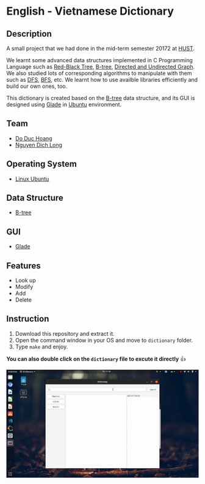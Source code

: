 # English - Vietnamese Dictionary

## Description

A small project that we had done in the mid-term semester 20172 at [HUST](https://www.hust.edu.vn/).

We learnt some advanced data structures implemented in C Programming Language such as [Red-Black Tree](http://www.cs.utk.edu/~plank/plank/classes/cs360/360/notes/JRB/),
[B-tree](http://www.hydrus.org.uk/doc/bt/html/ch05.htm),
[Directed and Undirected Graph](https://www.geeksforgeeks.org/graph-data-structure-and-algorithms/).
We also studied lots of corresponding algorithms to manipulate with them such as [DFS](https://www.geeksforgeeks.org/depth-first-search-or-dfs-for-a-graph/),
[BFS](https://www.geeksforgeeks.org/breadth-first-search-or-bfs-for-a-graph/), etc. We learnt how to use availble libraries efficiently and build our own ones, too.

This dictionary is created based on the [B-tree](http://www.hydrus.org.uk/doc/bt/html/ch05.htm) data structure, and its GUI is designed using [Glade](https://glade.gnome.org/) in [Ubuntu](https://www.ubuntu.com/) environment.

## Team
- [Do Duc Hoang](https://github.com/vinhyenvodoi98)
- [Nguyen Dich Long](https://github.com/DrNguyen2525)

## Operating System
- [Linux Ubuntu](https://www.ubuntu.com/)

## Data Structure
- [B-tree](http://www.hydrus.org.uk/doc/bt/html/ch05.htm)

## GUI
- [Glade](https://glade.gnome.org/)

## Features
- Look up
- Modify
- Add
- Delete

## Instruction

1. Download this repository and extract it.
2. Open the command window in your OS and move to `dictionary` folder.
3. Type `make` and enjoy.

**You can also double click on the `dictionary` file to excute it directly** :+1:

![](dictionary_demo.gif)
